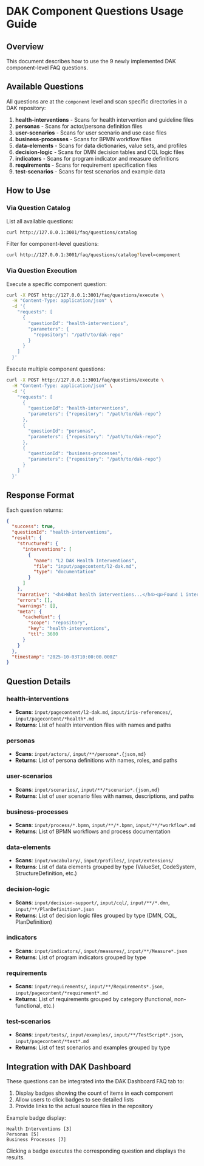 # DAK Component Questions Usage Guide

## Overview

This document describes how to use the 9 newly implemented DAK component-level FAQ questions.

## Available Questions

All questions are at the `component` level and scan specific directories in a DAK repository:

1. **health-interventions** - Scans for health intervention and guideline files
2. **personas** - Scans for actor/persona definition files
3. **user-scenarios** - Scans for user scenario and use case files
4. **business-processes** - Scans for BPMN workflow files
5. **data-elements** - Scans for data dictionaries, value sets, and profiles
6. **decision-logic** - Scans for DMN decision tables and CQL logic files
7. **indicators** - Scans for program indicator and measure definitions
8. **requirements** - Scans for requirement specification files
9. **test-scenarios** - Scans for test scenarios and example data

## How to Use

### Via Question Catalog

List all available questions:
```bash
curl http://127.0.0.1:3001/faq/questions/catalog
```

Filter for component-level questions:
```bash
curl http://127.0.0.1:3001/faq/questions/catalog?level=component
```

### Via Question Execution

Execute a specific component question:
```bash
curl -X POST http://127.0.0.1:3001/faq/questions/execute \
  -H "Content-Type: application/json" \
  -d '{
    "requests": [
      {
        "questionId": "health-interventions",
        "parameters": {
          "repository": "/path/to/dak-repo"
        }
      }
    ]
  }'
```

Execute multiple component questions:
```bash
curl -X POST http://127.0.0.1:3001/faq/questions/execute \
  -H "Content-Type: application/json" \
  -d '{
    "requests": [
      {
        "questionId": "health-interventions",
        "parameters": {"repository": "/path/to/dak-repo"}
      },
      {
        "questionId": "personas",
        "parameters": {"repository": "/path/to/dak-repo"}
      },
      {
        "questionId": "business-processes",
        "parameters": {"repository": "/path/to/dak-repo"}
      }
    ]
  }'
```

## Response Format

Each question returns:

```json
{
  "success": true,
  "questionId": "health-interventions",
  "result": {
    "structured": {
      "interventions": [
        {
          "name": "L2 DAK Health Interventions",
          "file": "input/pagecontent/l2-dak.md",
          "type": "documentation"
        }
      ]
    },
    "narrative": "<h4>What health interventions...</h4><p>Found 1 interventions...</p>",
    "errors": [],
    "warnings": [],
    "meta": {
      "cacheHint": {
        "scope": "repository",
        "key": "health-interventions",
        "ttl": 3600
      }
    }
  },
  "timestamp": "2025-10-03T10:00:00.000Z"
}
```

## Question Details

### health-interventions
- **Scans**: `input/pagecontent/l2-dak.md`, `input/iris-references/`, `input/pagecontent/*health*.md`
- **Returns**: List of health intervention files with names and paths

### personas  
- **Scans**: `input/actors/`, `input/**/persona*.{json,md}`
- **Returns**: List of persona definitions with names, roles, and paths

### user-scenarios
- **Scans**: `input/scenarios/`, `input/**/*scenario*.{json,md}`
- **Returns**: List of user scenario files with names, descriptions, and paths

### business-processes
- **Scans**: `input/process/*.bpmn`, `input/**/*.bpmn`, `input/**/*workflow*.md`
- **Returns**: List of BPMN workflows and process documentation

### data-elements
- **Scans**: `input/vocabulary/`, `input/profiles/`, `input/extensions/`
- **Returns**: List of data elements grouped by type (ValueSet, CodeSystem, StructureDefinition, etc.)

### decision-logic
- **Scans**: `input/decision-support/`, `input/cql/`, `input/**/*.dmn`, `input/**/PlanDefinition*.json`
- **Returns**: List of decision logic files grouped by type (DMN, CQL, PlanDefinition)

### indicators
- **Scans**: `input/indicators/`, `input/measures/`, `input/**/Measure*.json`
- **Returns**: List of program indicators grouped by type

### requirements
- **Scans**: `input/requirements/`, `input/**/Requirements*.json`, `input/pagecontent/*requirement*.md`
- **Returns**: List of requirements grouped by category (functional, non-functional, etc.)

### test-scenarios
- **Scans**: `input/tests/`, `input/examples/`, `input/**/TestScript*.json`, `input/pagecontent/*test*.md`
- **Returns**: List of test scenarios and examples grouped by type

## Integration with DAK Dashboard

These questions can be integrated into the DAK Dashboard FAQ tab to:

1. Display badges showing the count of items in each component
2. Allow users to click badges to see detailed lists
3. Provide links to the actual source files in the repository

Example badge display:
```
Health Interventions [3]
Personas [5]
Business Processes [7]
```

Clicking a badge executes the corresponding question and displays the results.
